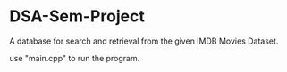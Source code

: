 # DSA-Sem-Project
A database for search and retrieval from the given IMDB Movies Dataset.

use "main.cpp" to run the program.